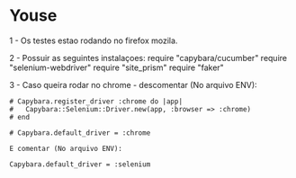# Youse

1 - Os testes estao rodando no firefox mozila.

2 - Possuir as seguintes instalaçoes:
    require "capybara/cucumber"
    require "selenium-webdriver"
    require "site_prism"
    require "faker"

3 - Caso queira rodar no chrome - descomentar (No arquivo ENV):

    # Capybara.register_driver :chrome do |app|
    #   Capybara::Selenium::Driver.new(app, :browser => :chrome)
    # end

    # Capybara.default_driver = :chrome

    E comentar (No arquivo ENV):

    Capybara.default_driver = :selenium
